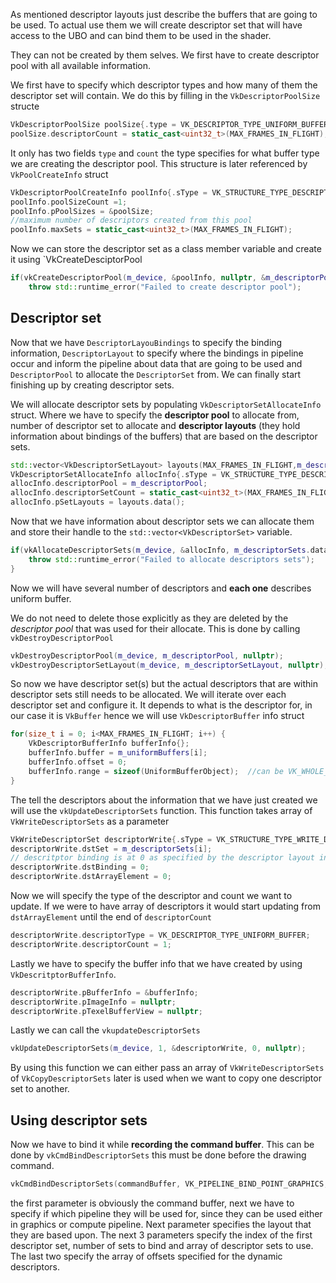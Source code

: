 As mentioned descriptor layouts just describe the buffers that are going to be used. To actual use them we will create descriptor set that will have access to the UBO and can bind them to be used in the shader.

They can not be created by them selves. We first have to create descriptor pool with all available information.  

We first have to specify which descriptor types and how many of them the descriptor set will contain. We do this by filling in the `VkDescriptorPoolSize` structe

```c++
VkDescriptorPoolSize poolSize{.type = VK_DESCRIPTOR_TYPE_UNIFORM_BUFFER};  
poolSize.descriptorCount = static_cast<uint32_t>(MAX_FRAMES_IN_FLIGHT);
```

It only has two fields `type` and `count` the type specifies for what buffer type we are creating the descriptor pool. This structure is later referenced by `VkPoolCreateInfo` struct

```c++
VkDescriptorPoolCreateInfo poolInfo{.sType = VK_STRUCTURE_TYPE_DESCRIPTOR_POOL_CREATE_INFO};  
poolInfo.poolSizeCount =1;  
poolInfo.pPoolSizes = &poolSize;  
//maximum number of descriptors created from this pool
poolInfo.maxSets = static_cast<uint32_t>(MAX_FRAMES_IN_FLIGHT);
```

Now we can store the descriptor set as a class member variable and create it using `VkCreateDesciptorPool

```c++
if(vkCreateDescriptorPool(m_device, &poolInfo, nullptr, &m_descriptorPool) != VK_SUCCESS) {  
    throw std::runtime_error("Failed to create descriptor pool");
```

## Descriptor set 

Now that we have `DescriptorLayouBindings` to specify the binding information, `DescriptorLayout` to specify where the bindings in pipeline occur and inform the pipeline about data that are going to be used and `DescriptorPool` to allocate the `DescriptorSet` from. We can finally start finishing up by creating descriptor sets.

We will allocate descriptor sets by populating `VkDescriptorSetAllocateInfo` struct. Where we have to specify the **descriptor pool** to allocate from, number of descriptor set to allocate and **descriptor layouts** (they hold information about bindings of the buffers) that are based on the descriptor sets.

```c++
std::vector<VkDescriptorSetLayout> layouts(MAX_FRAMES_IN_FLIGHT,m_descriptorSetLayout);  
VkDescriptorSetAllocateInfo allocInfo{.sType = VK_STRUCTURE_TYPE_DESCRIPTOR_SET_ALLOCATE_INFO};  
allocInfo.descriptorPool = m_descriptorPool;  
allocInfo.descriptorSetCount = static_cast<uint32_t>(MAX_FRAMES_IN_FLIGHT);  
allocInfo.pSetLayouts = layouts.data();
```


Now that we have information about descriptor sets we can allocate them and store their handle to the `std::vector<VkDescriptorSet>` variable.

```c++
if(vkAllocateDescriptorSets(m_device, &allocInfo, m_descriptorSets.data()) != VK_SUCCESS) {  
    throw std::runtime_error("Failed to allocate descriptors sets");  
}
```

Now we will have several number of descriptors and **each one** describes uniform buffer.
 
We do not need to delete those explicitly as they are deleted by the *descriptor pool* that was used for their allocate. This is done by calling `vkDestroyDescriptorPool`

```c++
vkDestroyDescriptorPool(m_device, m_descriptorPool, nullptr);  
vkDestroyDescriptorSetLayout(m_device, m_descriptorSetLayout, nullptr);
```

So now we have descriptor set(s) but the actual descriptors that are within descriptor sets still needs to be allocated. We will iterate over each descriptor set and configure it. It depends to what is the descriptor for, in our case it is `VkBuffer` hence we will use `VkDescriptorBuffer` info struct

```c++
for(size_t i = 0; i<MAX_FRAMES_IN_FLIGHT; i++) {  
    VkDescriptorBufferInfo bufferInfo{};  
    bufferInfo.buffer = m_uniformBuffers[i];  
    bufferInfo.offset = 0;
    bufferInfo.range = sizeof(UniformBufferObject);  //can be VK_WHOLE_SIZE
}
```

The tell the descriptors about the information that we have just created we will use the `vkUpdateDescriptorSets` function. This function takes array of `VkWriteDescriptorSets` as a parameter

```c++
VkWriteDescriptorSet descriptorWrite{.sType = VK_STRUCTURE_TYPE_WRITE_DESCRIPTOR_SET};  
descriptorWrite.dstSet = m_descriptorSets[i];
// descritptor binding is at 0 as specified by the descriptor layout info
descriptorWrite.dstBinding = 0;  
descriptorWrite.dstArrayElement = 0;
```

Now we will specify the type of the descriptor and count we want to update. If we were to have array of descriptors it would start updating from `dstArrayElement` until the end of `descriptorCount`

```c++
descriptorWrite.descriptorType = VK_DESCRIPTOR_TYPE_UNIFORM_BUFFER;  
descriptorWrite.descriptorCount = 1;
```

Lastly we have to specify the buffer info that we have created by using `VkDescritptorBufferInfo`.

```c++
descriptorWrite.pBufferInfo = &bufferInfo;  
descriptorWrite.pImageInfo = nullptr;  
descriptorWrite.pTexelBufferView = nullptr;
```

Lastly we can call the `vkupdateDescriptorSets` 

```c++
vkUpdateDescriptorSets(m_device, 1, &descriptorWrite, 0, nullptr);
```

By using this function we can either pass an array of `VkWriteDescriptorSets` of `VkCopyDescriptorSets` later is used when we want to copy one descriptor set to another.

## Using descriptor sets

Now we have to bind it while **recording the command buffer**. This can be done by `vkCmdBindDescriptorSets` this must be done before the drawing command.

```c++
vkCmdBindDescriptorSets(commandBuffer, VK_PIPELINE_BIND_POINT_GRAPHICS, m_pipelineLayout, 0, 1, &m_descriptorSets[currentFrame], 0, nullptr);
```

the first parameter is obviously the command buffer, next we have to specify if which pipeline they will be used for, since they can be used either in graphics or compute pipeline.
Next parameter specifies the layout that they are based upon. The next 3 parameters specify the index of the first descriptor set, number of sets to bind and array of descriptor sets to use. The last two specify the array of offsets specified for the dynamic descriptors. 

	
